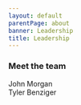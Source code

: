 ```yaml
---
layout: default
parentPage: about
banner: Leadership
title: Leadership
---
```


<h3 class="row"><div class="col-12">Meet the team</div></h3>
<div class="row">
  <div class="col-6 cabin-profile">
  <div class="cabin-profile-image" style="background-image: url(https://res.cloudinary.com/deqkp2xjs/image/upload/v1544204860/images/john.jpg);background-position: center 22%"></div>
  <div class="cabin-profile-title">John Morgan</div>
  <div class="cabin-profile-label"></div>
  <div class="cabin-profile-description"></div>
  </div>
  <div class="col-6 cabin-profile">
  <div class="cabin-profile-image" style="background-image: url(https://res.cloudinary.com/deqkp2xjs/image/upload/v1544204840/images/tyler.jpg);background-position: center 15%"></div>
  <div class="cabin-profile-title">Tyler Benziger</div>
  <div class="cabin-profile-label"></div>
  <div class="cabin-profile-description"></div>
  </div>
</div>
